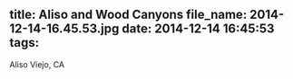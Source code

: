 title: Aliso and Wood Canyons
file_name: 2014-12-14-16.45.53.jpg
date: 2014-12-14 16:45:53
tags:
---

Aliso Viejo, CA
